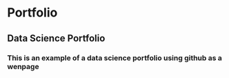 # Portfolio
## Data Science Portfolio


### This is an example of a data science portfolio using github as a wenpage

